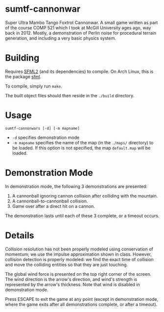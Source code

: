 # sumtf-cannonwar

Super Ultra Mambo Tango Foxtrot Cannonwar. A small game written as
part of the course COMP 521 which I took at McGill University ages
ago, way back in 2012. Mostly, a demonstration of Perlin noise for
procedural terrain generation, and including a very basic physics
system.

# Building

Requires [SFML2](https://www.sfml-dev.org/) (and its dependencies) to
compile. On Arch Linux, this is the package
[sfml](https://www.archlinux.org/packages/community/x86_64/sfml/).

To compile, simply run `make`.

The built object files should then reside in the `./build` directory.

# Usage

~~~
sumtf-cannonwars [-d] [-m mapname]
~~~

* `-d` specifies demonstration mode
* `-m mapname` specifies the name of the map (in the `./maps/` directory) to be loaded. If this option is not specified, the map `default.map` will be loaded.

# Demonstration Mode
In demonstration mode, the following 3 demonstrations are presented:
1. A cannonball ignoring cannon collision after colliding with the mountain.
1. A cannonball-to-cannonball collision.
1. Game over after a direct hit on a cannon.

The demonstration lasts until each of these 3 complete, or a timeout occurs.

# Details

Collision resolution has not been properly modeled using conservation
of momentum; we use the impulse approximation shown in class. However,
collision detection is properly modeled: we find the exact time of
collision and move the colliding entities so that they are just
touching.

The global wind force is presented on the top right corner of the
screen. The wind direction is the arrow's direction, and wind's
strength is represented by the arrow's thickness. Note that wind is
disabled in demonstration mode.

Press ESCAPE to exit the game at any point (except in demonstration
mode, where the game exits after all demonstrations complete, or after
a timeout).
